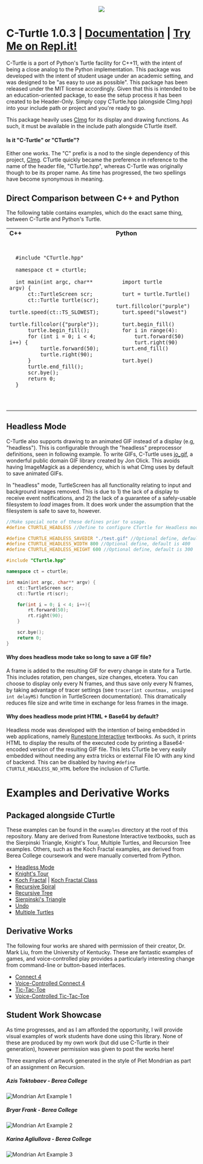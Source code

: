 

<p align="center">
  <img src="https://i.imgur.com/YzKH7P3.png">
  <br>
</p>

# C-Turtle 1.0.3 | [Documentation](http://walkerje.me/C-Turtle/docs/html/annotated.html) | [Try Me on Repl.it!](https://repl.it/talk/share/C-Turtle/79779)

C-Turtle is a port of Python's Turtle facility for C++11, with the intent of being a close analog to the Python implementation. This package was developed with the intent of student usage under an academic setting, and was designed to be "as easy to use as possible". This package has been released under the MIT license accordingly.
Given that this is intended to be an education-oriented package, to ease the setup process it has been created to be Header-Only. Simply copy CTurtle.hpp (alongside CImg.hpp) into your include path or project and you're ready to go.

This package heavily uses [CImg](http://cimg.eu/) for its display and drawing functions. As such, it must be available in the include path alongside CTurtle itself.

#### Is it "C-Turtle" or "CTurtle"?
Either one works. The "C" prefix is a nod to the single dependency of this project, [CImg](http://cimg.eu/). CTurtle quickly became the preference in reference to the name of the header file, "CTurtle.hpp", whereas C-Turtle was originally though to be its proper name. As time has progressed, the two spellings have become synonymous in meaning.

## Direct Comparison between C++ and Python
The following table contains examples, which do the exact same thing, between C-Turtle and Python's Turtle.

<table>
  <tr>
    <td><b>C++</b></td>
    <td><b>Python</b></td>
  </tr>
  <td>
    <pre lang="c++">

      #include "CTurtle.hpp"
    
      namespace ct = cturtle;
    
      int main(int argc, char** argv) {
          ct::TurtleScreen scr;
          ct::Turtle turtle(scr);
          turtle.speed(ct::TS_SLOWEST);
          turtle.fillcolor({"purple"});
          turtle.begin_fill();
          for (int i = 0; i < 4; i++) {
              turtle.forward(50);
              turtle.right(90);
          }
          turtle.end_fill();
          scr.bye();
          return 0;
      }
  </pre>
  </td>
  <td>
    <pre lang="python">
     
      import turtle
    
      turt = turtle.Turtle()
      turt.fillcolor("purple")
      turt.speed("slowest")
    
      turt.begin_fill()
      for i in range(4):
          turt.forward(50)
          turt.right(90)
      turt.end_fill()
    
      turt.bye()

   </pre>
  </td>
</table>

## Headless Mode
C-Turtle also supports drawing to an animated GIF instead of a display (e.g, "headless"). This is configurable through the "headless" preprocessor definitions, seen in following example. To write GIFs, C-Turtle uses [jo_gif](https://www.jonolick.com/home/gif-writer), a wonderful public domain GIF library created by Jon Olick. This avoids having ImageMagick as a dependency, which is what CImg uses by default to save animated GIFs.

In "headless" mode, TurtleScreen has all functionality relating to input and background images removed. This is due to 1) the lack of a display to receive event notifications, and 2) the lack of a guarantee of a safely-usable filesystem to *load* images from. It does work under the assumption that the filesystem is safe to save to, however.

```C++
//Make special note of these defines prior to usage.
#define CTURTLE_HEADLESS //Define to configure CTurtle for Headless mode.

#define CTURTLE_HEADLESS_SAVEDIR "./test.gif" //Optional define, default is "./cturtle.gif".
#define CTURTLE_HEADLESS_WIDTH 800 //Optional define, default is 400
#define CTURTLE_HEADLESS_HEIGHT 600 //Optional define, default is 300

#include "CTurtle.hpp"

namespace ct = cturtle;

int main(int argc, char** argv) {
    ct::TurtleScreen scr;
    ct::Turtle rt(scr);

    for(int i = 0; i < 4; i++){
        rt.forward(50);
        rt.right(90);
    }

    scr.bye();
    return 0;
}
```

#### Why does headless mode take so long to save a GIF file?
A frame is added to the resulting GIF for every change in state for a Turtle. This includes rotation, pen changes, size changes, etcetera. You can choose to display only every N frames, and thus save only every N frames, by taking advantage of tracer settings (see ```tracer(int countmax, unsigned int delayMS)``` function in TurtleScreen documentation). This dramatically reduces file size and write time in exchange for less frames in the image.

#### Why does headless mode print HTML + Base64 by default?
Headless mode was developed with the intention of being embedded in web applications, namely [Runestone Interactive](https://runestone.academy/) textbooks. As such, it prints HTML to display the results of the executed code by printing a Base64-encoded version of the resulting GIF file. This lets CTurtle be very easily embedded without needing any extra tricks or external File IO with any kind of backend. This can be disabled by having ```#define CTURTLE_HEADLESS_NO_HTML``` before the inclusion of CTurtle.

# Examples and Derivative Works
## Packaged alongside CTurtle
These examples can be found in the `examples` directory at the root of this repository. Many are derived from Runestone Interactive textbooks, such as the Sierpinski Triangle, Knight's Tour, Multiple Turtles, and Recursion Tree examples. Others, such as the Koch Fractal examples, are derived from Berea College coursework and were manually converted from Python.

- [Headless Mode](https://github.com/walkerje/C-Turtle/blob/master/examples/headless.cpp)
- [Knight's Tour](https://github.com/walkerje/C-Turtle/blob/master/examples/knights_tour.cpp)
- [Koch Fractal](https://github.com/walkerje/C-Turtle/blob/master/examples/koch.cpp) | [Koch Fractal Class](https://github.com/walkerje/C-Turtle/blob/master/examples/koch_class.cpp)
- [Recursive Spiral](https://github.com/walkerje/C-Turtle/blob/master/examples/show_recursion_spiral.cpp)
- [Recursive Tree](https://github.com/walkerje/C-Turtle/blob/master/examples/show_tree_recursion.cpp)
- [Sierpinski's Triangle](https://github.com/walkerje/C-Turtle/blob/master/examples/show_recursive_sierpinski_triangle.cpp)
- [Undo](https://github.com/walkerje/C-Turtle/blob/master/examples/show_undo.cpp)
- [Multiple Turtles](https://github.com/walkerje/C-Turtle/blob/master/examples/show_two_turtle.cpp)

## Derivative Works

The following four works are shared with permission of their creator, Dr. Mark Liu, from the University of Kentucky. These are fantastic examples of games, and voice-controlled play provides a particularly interesting change from command-line or button-based interfaces.

- [Connect 4](https://github.com/markhliu/Cplusplus-graphical-Connect-Four-Game)
- [Voice-Controlled Connect 4](https://github.com/markhliu/CPP-Voice-Connect-Four)
- [Tic-Tac-Toe](https://github.com/markhliu/CPP-graphical-Tic-Tac-Toe)
- [Voice-Controlled Tic-Tac-Toe ](https://github.com/markhliu/Cplusplus-Voice-Tic-Tac-Toe)

## Student Work Showcase
As time progresses, and as I am afforded the opportunity, I will provide visual examples of work students have done using this library. None of these are produced by my own work (but did use C-Turtle in their generation), however permission was given to post the works here!

Three examples of artwork generated in the style of Piet Mondrian as part of an assignment on Recursion.
&nbsp;
##### Azis Toktobaev - Berea College
![Mondrian Art Example 1](https://i.imgur.com/PoMCwXn.png)
&nbsp;
##### Bryar Frank - Berea College
![Mondrian Art Example 2](https://i.imgur.com/ixf4fUE.jpg)
&nbsp;
##### Karina Agliullova - Berea College
![Mondrian Art Example 3](https://i.imgur.com/fsgkYfc.png)
